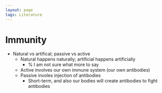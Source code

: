```yaml
---
layout: page
tags: Literature
---
```


# Immunity

- Natural vs artifical; passive vs active
	- Natural happens naturally; artificial happens artificially
		- % I am not sure what more to say
	- Active involves our own immune system (our own antibodies)
	- Passive involes injection of antibodies
		- Short-term, and also our bodies will create antibodies to fight antibodies
